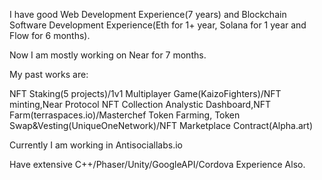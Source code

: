 I have good Web Development Experience(7 years) and Blockchain Software Development Experience(Eth for 1+ year, Solana for 1 year and Flow for 6 months).

Now I am mostly working on Near for 7 months.

My past works are:

NFT Staking(5 projects)/1v1 Multiplayer Game(KaizoFighters)/NFT minting,Near Protocol NFT Collection Analystic Dashboard,NFT Farm(terraspaces.io)/Masterchef Token Farming, Token Swap&Vesting(UniqueOneNetwork)/NFT Marketplace Contract(Alpha.art)

Currently I am working in Antisociallabs.io

Have extensive C++/Phaser/Unity/GoogleAPI/Cordova Experience Also.
